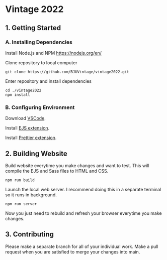 # Vintage 2022

## 1. Getting Started

### A. Installing Dependencies

Install Node.js and NPM https://nodejs.org/en/

Clone repository to local computer

```
git clone https://github.com/BJUVintage/vintage2022.git
```

Enter repository and install dependencies

```
cd ./vintage2022
npm install
```

### B. Configuring Environment

Download [VSCode](https://code.visualstudio.com/).

Install [EJS extension](https://marketplace.visualstudio.com/items?itemName=DigitalBrainstem.javascript-ejs-support).

Install [Prettier extension](https://marketplace.visualstudio.com/items?itemName=esbenp.prettier-vscode).

## 2. Building Website

Build website everytime you make changes and want to test. This will compile the EJS and Sass files to HTML and CSS.

```
npm run build
```

Launch the local web server. I recommend doing this in a separate terminal so it runs in background.

```
npm run server
```

Now you just need to rebuild and refresh your browser everytime you make changes.

## 3. Contributing

Please make a separate branch for all of your individual work. Make a pull request when you are satisfied to merge your changes into main.
